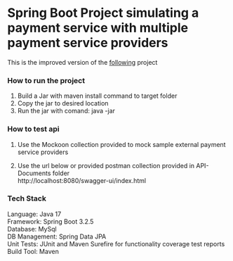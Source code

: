 # Spring Boot Project simulating a payment service with multiple payment service providers
  
This is the improved version of the  <a href=https://github.com/OzgurYatmaz/FirisbeInterview>following</a> project 

### How to run the project

1. Build a Jar with maven install command to target folder 
2. Copy the jar to desired location
2. Run the jar with comand: java -jar <jar-name>

 
### How to test api
1. Use the Mockoon collection provided to mock sample external payment service providers

2. Use the url below or provided postman collection provided in API-Documents folder  <br>
   http://localhost:8080/swagger-ui/index.html
 

### Tech Stack

Language: Java 17 <br>
Framework: Spring Boot 3.2.5 <br>
Database: MySql <br>
DB Management: Spring Data JPA <br>
Unit Tests: JUnit and Maven Surefire for functionality coverage test reports <br>
Build Tool: Maven 
